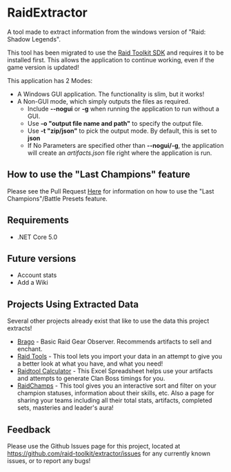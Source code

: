 # RaidExtractor

A tool made to extract information from the windows version of "Raid: Shadow Legends".

This tool has been migrated to use the [Raid Toolkit SDK](https://github.com/raid-toolkit/raid-toolkit-sdk) and requires it to be installed first. This allows the application to continue working, even if the game version is updated!

This application has 2 Modes:

- A Windows GUI application. The functionality is slim, but it works!
- A Non-GUI mode, which simply outputs the files as required.
  - Include **--nogui** or **-g** when running the application to run without a GUI.
  - Use **-o "output file name and path"** to specify the output file.
  - Use **-t "zip/json"** to pick the output mode. By default, this is set to **json**
  - If No Parameters are specified other than **--nogui/-g**, the application will create an _artifacts.json_ file right where the application is run.

## How to use the "Last Champions" feature

Please see the Pull Request [Here](https://github.com/LukeCroteau/RaidExtractor/pull/59#issue-622569910) for information on how to use the "Last Champions"/Battle Presets feature.

## Requirements

- .NET Core 5.0

## Future versions

- Account stats
- Add a Wiki

## Projects Using Extracted Data

Several other projects already exist that like to use the data this project extracts!

- [Brago](https://laughing-engelbart-62bcb5.netlify.app/) - Basic Raid Gear Observer. Recommends artifacts to sell and enchant.
- [Raid Tools](https://raidtools.club/) - This tool lets you import your data in an attempt to give you a better look at what you have, and what you need!
- [Raidtool Calculator](https://github.com/Jekoh497/RaidShadowLegend) - This Excel Spreadsheet helps use your artifacts and attempts to generate Clan Boss timings for you.
- [RaidChamps](https://raidchamps.com/) - This tool gives you an interactive sort and filter on your champion statuses, information about their skills, etc. Also a page for sharing your teams including all their total stats, artifacts, completed sets, masteries and leader's aura!

## Feedback

Please use the Github Issues page for this project, located at https://github.com/raid-toolkit/extractor/issues for any currently known issues, or to report any bugs!
